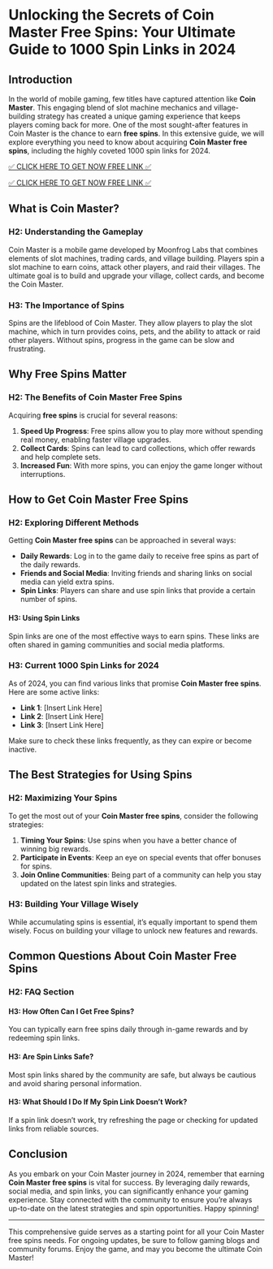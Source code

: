 # Unlocking the Secrets of Coin Master Free Spins: Your Ultimate Guide to 1000 Spin Links in 2024

## Introduction

In the world of mobile gaming, few titles have captured attention like **Coin Master**. This engaging blend of slot machine mechanics and village-building strategy has created a unique gaming experience that keeps players coming back for more. One of the most sought-after features in Coin Master is the chance to earn **free spins**. In this extensive guide, we will explore everything you need to know about acquiring **Coin Master free spins**, including the highly coveted 1000 spin links for 2024.

[✅ CLICK HERE TO GET NOW FREE LINK ✅](https://todaylink.site/Coinspins/)

[✅ CLICK HERE TO GET NOW FREE LINK ✅](https://todaylink.site/Coinspins/)

## What is Coin Master?

### H2: Understanding the Gameplay

Coin Master is a mobile game developed by Moonfrog Labs that combines elements of slot machines, trading cards, and village building. Players spin a slot machine to earn coins, attack other players, and raid their villages. The ultimate goal is to build and upgrade your village, collect cards, and become the Coin Master.

### H3: The Importance of Spins

Spins are the lifeblood of Coin Master. They allow players to play the slot machine, which in turn provides coins, pets, and the ability to attack or raid other players. Without spins, progress in the game can be slow and frustrating.

## Why Free Spins Matter

### H2: The Benefits of Coin Master Free Spins

Acquiring **free spins** is crucial for several reasons:

1. **Speed Up Progress**: Free spins allow you to play more without spending real money, enabling faster village upgrades.
2. **Collect Cards**: Spins can lead to card collections, which offer rewards and help complete sets.
3. **Increased Fun**: With more spins, you can enjoy the game longer without interruptions.

## How to Get Coin Master Free Spins

### H2: Exploring Different Methods

Getting **Coin Master free spins** can be approached in several ways:

- **Daily Rewards**: Log in to the game daily to receive free spins as part of the daily rewards.
- **Friends and Social Media**: Inviting friends and sharing links on social media can yield extra spins.
- **Spin Links**: Players can share and use spin links that provide a certain number of spins.

#### H3: Using Spin Links

Spin links are one of the most effective ways to earn spins. These links are often shared in gaming communities and social media platforms. 

### H3: Current 1000 Spin Links for 2024

As of 2024, you can find various links that promise **Coin Master free spins**. Here are some active links:

- **Link 1**: [Insert Link Here]
- **Link 2**: [Insert Link Here]
- **Link 3**: [Insert Link Here]

Make sure to check these links frequently, as they can expire or become inactive.

## The Best Strategies for Using Spins

### H2: Maximizing Your Spins

To get the most out of your **Coin Master free spins**, consider the following strategies:

1. **Timing Your Spins**: Use spins when you have a better chance of winning big rewards.
2. **Participate in Events**: Keep an eye on special events that offer bonuses for spins.
3. **Join Online Communities**: Being part of a community can help you stay updated on the latest spin links and strategies.

### H3: Building Your Village Wisely

While accumulating spins is essential, it’s equally important to spend them wisely. Focus on building your village to unlock new features and rewards.

## Common Questions About Coin Master Free Spins

### H2: FAQ Section

#### H3: How Often Can I Get Free Spins?

You can typically earn free spins daily through in-game rewards and by redeeming spin links.

#### H3: Are Spin Links Safe?

Most spin links shared by the community are safe, but always be cautious and avoid sharing personal information.

#### H3: What Should I Do If My Spin Link Doesn’t Work?

If a spin link doesn’t work, try refreshing the page or checking for updated links from reliable sources.

## Conclusion

As you embark on your Coin Master journey in 2024, remember that earning **Coin Master free spins** is vital for success. By leveraging daily rewards, social media, and spin links, you can significantly enhance your gaming experience. Stay connected with the community to ensure you’re always up-to-date on the latest strategies and spin opportunities. Happy spinning!

---

This comprehensive guide serves as a starting point for all your Coin Master free spins needs. For ongoing updates, be sure to follow gaming blogs and community forums. Enjoy the game, and may you become the ultimate Coin Master!
